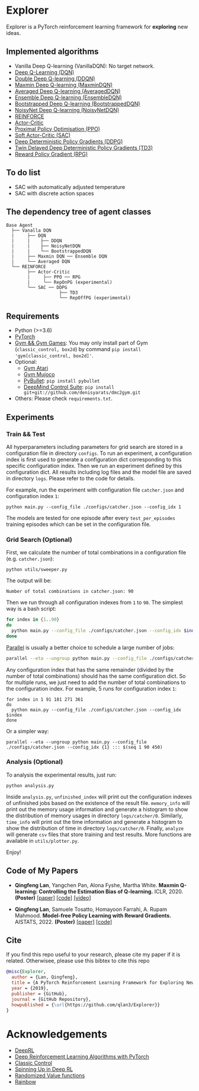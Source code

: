# Explorer

Explorer is a PyTorch reinforcement learning framework for **exploring** new ideas.


## Implemented algorithms

- Vanilla Deep Q-learning (VanillaDQN): No target network.
- [Deep Q-Learning (DQN)](https://users.cs.duke.edu/~pdinesh/sources/MnihEtAlHassibis15NatureControlDeepRL.pdf)
- [Double Deep Q-learning (DDQN)](https://arxiv.org/pdf/1509.06461.pdf)
- [Maxmin Deep Q-learning (MaxminDQN)](https://openreview.net/pdf?id=Bkg0u3Etwr)
- [Averaged Deep Q-learning (AveragedDQN)](https://arxiv.org/pdf/1611.01929.pdf)
- [Ensemble Deep Q-learning (EnsembleDQN)](https://arxiv.org/pdf/1611.01929.pdf)
- [Bootstrapped Deep Q-learning (BootstrappedDQN)](https://arxiv.org/abs/1602.04621)
- [NoisyNet Deep Q-learning (NoisyNetDQN)](https://arxiv.org/abs/1706.10295)
- [REINFORCE](http://incompleteideas.net/book/RLbook2020.pdf)
- [Actor-Critic](http://incompleteideas.net/book/RLbook2020.pdf)
- [Proximal Policy Optimisation (PPO)](https://arxiv.org/pdf/1707.06347.pdf)
- [Soft Actor-Critic (SAC)](https://arxiv.org/pdf/1812.05905.pdf)
- [Deep Deterministic Policy Gradients (DDPG)](https://arxiv.org/pdf/1509.02971.pdf)
- [Twin Delayed Deep Deterministic Policy Gradients (TD3)](https://arxiv.org/pdf/1802.09477.pdf)
- [Reward Policy Gradient (RPG)](https://arxiv.org/abs/2103.05147)

## To do list

- SAC with automatically adjusted temperature
- SAC with discrete action spaces

## The dependency tree of agent classes

    Base Agent
      ├── Vanalla DQN
      |     ├── DQN
      |     |    ├── DDQN
      |     |    ├── NoisyNetDQN
      |     |    └── BootstrappedDQN
      |     ├── Maxmin DQN ── Ensemble DQN
      |     └── Averaged DQN
      └── REINFORCE 
            ├── Actor-Critic
            |     ├── PPO ── RPG
            |     └── RepOnPG (experimental)
            └── SAC ── DDPG
                        ├── TD3
                        └── RepOffPG (experimental)


## Requirements

- Python (>=3.6)
- [PyTorch](https://pytorch.org/)
- [Gym && Gym Games](https://github.com/qlan3/gym-games): You may only install part of Gym (`classic_control, box2d`) by command `pip install 'gym[classic_control, box2d]'`.
- Optional: 
  - [Gym Atari](https://github.com/openai/gym/blob/master/docs/environments.md#atari)
  - [Gym Mujoco](https://github.com/openai/gym/blob/master/docs/environments.md#mujoco)
  - [PyBullet](https://pybullet.org/): `pip install pybullet`
  - [DeepMind Control Suite](https://github.com/denisyarats/dmc2gym): `pip install git+git://github.com/denisyarats/dmc2gym.git`
- Others: Please check `requirements.txt`.


## Experiments

### Train && Test

All hyperparameters including parameters for grid search are stored in a configuration file in directory `configs`. To run an experiment, a configuration index is first used to generate a configuration dict corresponding to this specific configuration index. Then we run an experiment defined by this configuration dict. All results including log files and the model file are saved in directory `logs`. Please refer to the code for details.

For example, run the experiment with configuration file `catcher.json` and configuration index `1`:

```python main.py --config_file ./configs/catcher.json --config_idx 1```

The models are tested for one episode after every `test_per_episodes` training episodes which can be set in the configuration file.


### Grid Search (Optional)

First, we calculate the number of total combinations in a configuration file (e.g. `catcher.json`):

`python utils/sweeper.py`

The output will be:

`Number of total combinations in catcher.json: 90`

Then we run through all configuration indexes from `1` to `90`. The simplest way is a bash script:

``` bash
for index in {1..90}
do
  python main.py --config_file ./configs/catcher.json --config_idx $index
done
```

[Parallel](https://www.gnu.org/software/parallel/) is usually a better choice to schedule a large number of jobs:

``` bash
parallel --eta --ungroup python main.py --config_file ./configs/catcher.json --config_idx {1} ::: $(seq 1 90)
```

Any configuration index that has the same remainder (divided by the number of total combinations) should has the same configuration dict. So for multiple runs, we just need to add the number of total combinations to the configuration index. For example, 5 runs for configuration index `1`:

```
for index in 1 91 181 271 361
do
  python main.py --config_file ./configs/catcher.json --config_idx $index
done
```

Or a simpler way:
```
parallel --eta --ungroup python main.py --config_file ./configs/catcher.json --config_idx {1} ::: $(seq 1 90 450)
```


### Analysis (Optional)

To analysis the experimental results, just run:

`python analysis.py`

Inside `analysis.py`, `unfinished_index` will print out the configuration indexes of unfinished jobs based on the existence of the result file. `memory_info` will print out the memory usage information and generate a histogram to show the distribution of memory usages in directory `logs/catcher/0`. Similarly, `time_info` will print out the time information and generate a histogram to show the distribution of time in directory `logs/catcher/0`. Finally, `analyze` will generate `csv` files that store training and test results. More functions are available in `utils/plotter.py`.

Enjoy!


## Code of My Papers

- **Qingfeng Lan**, Yangchen Pan, Alona Fyshe, Martha White. **Maxmin Q-learning: Controlling the Estimation Bias of Q-learning.** ICLR, 2020. **(Poster)** [[paper]](https://openreview.net/pdf?id=Bkg0u3Etwr) [[code]](https://github.com/qlan3/Explorer/releases/tag/maxmin1.0) [[video]](https://iclr.cc/virtual/poster_Bkg0u3Etwr.html)

- **Qingfeng Lan**, Samuele Tosatto, Homayoon Farrahi, A. Rupam Mahmood. **Model-free Policy Learning with Reward Gradients.** AISTATS, 2022. **(Poster)** [[paper]](https://arxiv.org/abs/2103.05147) [[code]](https://github.com/qlan3/Explorer/tree/RPG)


## Cite

If you find this repo useful to your research, please cite my paper if it is related. Otherwisee, please use this bibtex to cite this repo

~~~bibtex
@misc{Explorer,
  author = {Lan, Qingfeng},
  title = {A PyTorch Reinforcement Learning Framework for Exploring New Ideas},
  year = {2019},
  publisher = {GitHub},
  journal = {GitHub Repository},
  howpublished = {\url{https://github.com/qlan3/Explorer}}
}
~~~

# Acknowledgements

- [DeepRL](https://github.com/ShangtongZhang/DeepRL)
- [Deep Reinforcement Learning Algorithms with PyTorch](https://github.com/p-christ/Deep-Reinforcement-Learning-Algorithms-with-PyTorch)
- [Classic Control](https://github.com/muhammadzaheer/classic-control)
- [Spinning Up in Deep RL](https://github.com/openai/spinningup)
- [Randomized Value functions](https://github.com/facebookresearch/RandomizedValueFunctions)
- [Rainbow](https://github.com/Kaixhin/Rainbow)